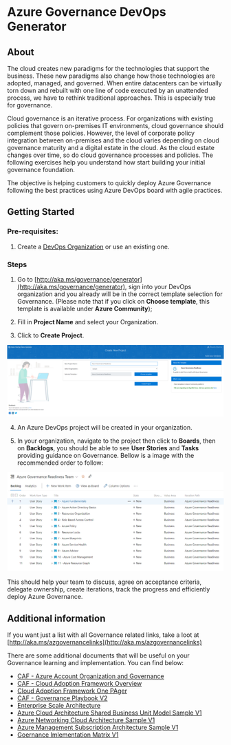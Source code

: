 # Azure Governance DevOps Generator

## About

The cloud creates new paradigms for the technologies that support the business. These new paradigms also change how those technologies are adopted, managed, and governed. When entire datacenters can be virtually torn down and rebuilt with one line of code executed by an unattended process, we have to rethink traditional approaches. This is especially true for governance.

Cloud governance is an iterative process. For organizations with existing policies that govern on-premises IT environments, cloud governance should complement those policies. However, the level of corporate policy integration between on-premises and the cloud varies depending on cloud governance maturity and a digital estate in the cloud. As the cloud estate changes over time, so do cloud governance processes and policies. The following exercises help you understand how start building your initial governance foundation.

The objective is helping customers to quickly deploy Azure Governance following the best practices using  Azure DevOps board with agile practices.

## Getting Started

### Pre-requisites: 

1. Create a [DevOps Organization](https://docs.microsoft.com/en-us/azure/devops/organizations/accounts/create-organization?view=azure-devops#create-an-organization) or use an existing one.


### Steps

1. Go to [http://aka.ms/governance/generator](http://aka.ms/governance/generator), sign into your DevOps organization and you already will be in the correct template selection for Governance. (Please note that if you click on **Choose template**, this template is available under **Azure Community**);

2. Fill in **Project Name** and select your Organization.

3. Click to **Create Project**.

<img src=../azuregovernance/pictures/createproject.png>

4. An Azure DevOps project will be created in your organization.

5. In your organization, navigate to the project then click to **Boards**, then on **Backlogs**, you should be able to see **User Stories** and **Tasks** providing guidance on Governance. Bellow is a image with the recommended order to follow:

<img src=../azuregovernance/pictures/governance.png>

This should help your team to discuss, agree on acceptance criteria, delegate ownership, create iterations, track the progress and efficiently deploy Azure Governance.

## Additional information

If you want just a list with all Governance related links, take a loot at [http://aka.ms/azgovernancelinks](http://aka.ms/azgovernancelinks)

There are some additional documents that will be useful on your Governance learning and implementation. You can find below:

* [CAF - Azure Account Organization and Governance](docs/CAF-Azure_Account_Organization_and_Governance.pptx)
* [CAF - Cloud Adoption Framework Overview](docs/CAF-Cloud_Adoption_Framework_Overview.pptx)
* [Cloud Adoption Framework One PAger](docs/Cloud_Adoption_Framework_One_Pager.pdf)
* [CAF - Governance Playbook V2](docs/CAF_Governance_Playbook%20V2.docx)
* [Enterprise  Scale Architecture](docs/Enterprise-Scale-Architecture.vsdx)
* [Azure Cloud Architecture Shared Business Unit Model Sample V1](docs/Azure_Cloud_Architecture-Shared-BusinessUnit-Model-Sample_V1.vsdx)
* [Azure Networking Cloud Architecture Sample V1](docs/Azure_Networking_Cloud_Architecture_Sample_v1.vsdx)
* [Azure Management Subscription Architecture Sample V1](docs/Azure_Management-Subscription-Architecture-Sample-v1.vsdx)
* [Goernance Imlementation Matrix V1](docs/Governance_Implementation_Matrix_v1.xlsx)





